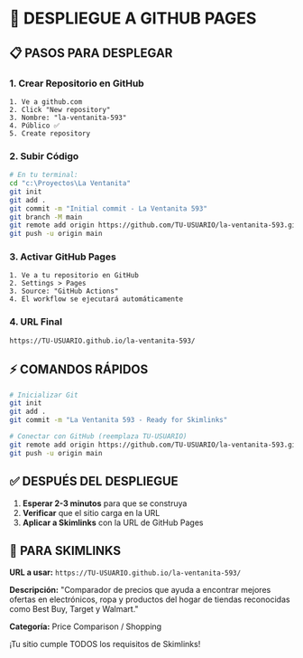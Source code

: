 # 🚀 DESPLIEGUE A GITHUB PAGES

## 📋 PASOS PARA DESPLEGAR

### 1. **Crear Repositorio en GitHub**
```
1. Ve a github.com
2. Click "New repository"
3. Nombre: "la-ventanita-593"
4. Público ✅
5. Create repository
```

### 2. **Subir Código**
```bash
# En tu terminal:
cd "c:\Proyectos\La Ventanita"
git init
git add .
git commit -m "Initial commit - La Ventanita 593"
git branch -M main
git remote add origin https://github.com/TU-USUARIO/la-ventanita-593.git
git push -u origin main
```

### 3. **Activar GitHub Pages**
```
1. Ve a tu repositorio en GitHub
2. Settings > Pages
3. Source: "GitHub Actions"
4. El workflow se ejecutará automáticamente
```

### 4. **URL Final**
```
https://TU-USUARIO.github.io/la-ventanita-593/
```

## ⚡ COMANDOS RÁPIDOS

```bash
# Inicializar Git
git init
git add .
git commit -m "La Ventanita 593 - Ready for Skimlinks"

# Conectar con GitHub (reemplaza TU-USUARIO)
git remote add origin https://github.com/TU-USUARIO/la-ventanita-593.git
git push -u origin main
```

## ✅ DESPUÉS DEL DESPLIEGUE

1. **Esperar 2-3 minutos** para que se construya
2. **Verificar** que el sitio carga en la URL
3. **Aplicar a Skimlinks** con la URL de GitHub Pages

## 🎯 PARA SKIMLINKS

**URL a usar:** `https://TU-USUARIO.github.io/la-ventanita-593/`

**Descripción:** "Comparador de precios que ayuda a encontrar mejores ofertas en electrónicos, ropa y productos del hogar de tiendas reconocidas como Best Buy, Target y Walmart."

**Categoría:** Price Comparison / Shopping

¡Tu sitio cumple TODOS los requisitos de Skimlinks!